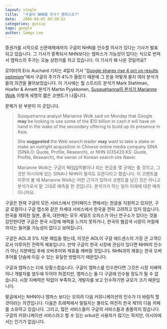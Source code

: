 ```yaml
---
layout: single
title:  "구글이 NHN을 인수? 엠파스도?"
date:   2006-04-05 09:30:52
categories: gossip
tags: google
author: Samgu Lee
---
```

증권가를 시작으로 신문매체에까지 구글이 NHN을 인수할 의사가 있다는 기사가 발표되고 있습니다. 그 기사가 증폭되서 NHN보다는 엠파스가 가능성이 있다는 식으로 번져서 엠파스의 주가는 오늘 상한가를 치고 있습니다. 이 기사가 왜 나온 것일까요?

로이터의 Eric Auchard 기자는 4일자 기사 "[Google shares rise 4 pct on results optimism](http://today.reuters.com/business/newsArticle.aspx?type=media&storyID=nN04230898)"에서 구글의 주가가 4%가 올랐기 때문에 그 돈을 어떻게 쓸지 여러 분석가들의 의견을 물어보았습니다. 이 기사에는 월 스트리트 분석가 Mark Stahlman, Hoefer & Arnett 분석가 Martin Pyykkonen, [Susquehanna의 분석가 Marianne Wolk](http://www.sig.com/research/coverage.html#er) 이렇게 세명의 짦은 코멘트가 나옵니다.

문제가 된 부분이 이 곳입니다.

> Susquehanna analyst Marianne Wolk said on Monday that Google **may** be looking to use some of the $10 billion in cash it will have on hand in the wake of the secondary offering to build up its presence in Asia.
>
> She **suggested** the Web search leader **may** want to take a stake or make an outright acquisition in Chinese online media company SINA (SINA.O: Quote, Profile, Research), or NHN (035420.KS: Quote, Profile, Research), the owner of Korean search site Naver. 
>
> Marianne Wolk는 구글이 <del datetime="2006-04-06T02:02:41+00:00">10</del><ins datetime="2006-04-06T02:02:41+00:00">100</ins>억불이나 되는 현금을 몇 곳에는 쓸 것이고, 그 것은 아시아에 있는 SINA나 NHN이 될지도 모른다라고 했습니다. 이 코멘트를 미루어 볼 때 Marianne Wolk는 어떤 근거가 있어서 코멘트를 남긴 것은 아니고 분석가로서 말 그대로 예측을 한 것입니다. 분석가가 하는 일이 미래에 대한 예측이니까요.

구글은 현재 구글의 모든 서비스에서 인터페이스 면에서는 한글을 지원하고 있지만, 구글 로컬이나 구글 맵스와 같은 차세대 서비스에서 한국을 전혀 고려하고 있지 않습니다. 한국을 제외한 일본, 중국, 대만에는 모두 세일즈 오피스가 아닌 연구소가 있다는 것을 감안한다면 구글은 한국 시장에 매력을 느끼지 못하거나, 한국의 웹검색 시장이 커질때 까지는 들어올 가능성이 없다고 보여집니다.

구글은 AOL과 5% 지분 매입을 했는데, 이것은 AOL이 구글 애드센스의 가장 큰 고객으로서 이루어진 전략적 제휴입니다. 만약 구글이 한국 시장에 관심이 있다면 NHN의 인수가 아닌 지분매입 후에 오버추어와 제휴를 깨버릴 것입니다. NHN과의 제휴는 한국 오버추어를 단숨에 이길 수 있는 유일한 방법이기 때문입니다.

구글과 엠파스는 더욱 당황스럽습니다. 구글이 엠파스를 인수한다면 그것은 시장 지배력이나 개발자를 염두에 두어야 하겠지만, 엠파스는 둘 다 구글에 인수될 정도가 될 수 없습니다. 시장 지배력은 턱없이 부족하고, 개발자를 보고 인수하기엔 규모가 크기 때문입니다.

팔글에서는 NHN이나 엠파스 보다는 오히려 다음 커뮤니케이션의 인수가 더 바람직 할 것이라는 의견입니다. 다음은 트래픽에서 밀릴지는 몰라도 여전히 한국 제1의 다음 카페를 소유하고 있습니다. 그리고, 많은 서비스들이 구글의 서비스들과 충돌하지 않습니다. 구글의 커뮤니케이션 서비스라고 할 수 있는 orkut은 사용자가 많기는 하지만, 아시아에서는 인기가 없습니다.
